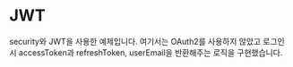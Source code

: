# JWT

security와 JWT을 사용한 예제입니다.
여기서는 OAuth2를 사용하지 않았고 로그인시 accessToken과 refreshToken, userEmail을 반환해주는 로직을 구현했습니다.
